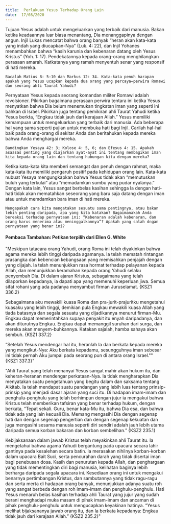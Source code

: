 ```yaml
---
title:  Perlakuan Yesus Terhadap Orang Lain
date:  17/08/2020
---
```


Tujuan Yesus adalah untuk mengeluarkan yang terbaik dari manusia. Bakan ketika keadaannya luar biasa menantang, Dia menanggapinya dengan angun. Injil Lukas mencatat bahwa orang banyak “heran akan kata-kata yang indah yang diucapkan-Nya” (Luk. 4: 22), dan Injil Yohanes menambahkan bahwa “kasih karunia dan kebenaran datang oleh Yesus Kristus” (Yoh. 1: 17). Pendekatannya kepada orang-orang menghilangkan perasaan amarah. Katkatanya yang ramah menyentuh senar yang responsif di hati mereka.

`Bacalah Matius 8: 5–10 dan Markus 12: 34. Kata-kata penuh harapan apakah yang Yesus ucapkan kepada dua orang yang percaya—perwira Romawi dan seorang ahli Taurat Yahudi?`

Pernyataan Yesus kepada seorang komandan militer Romawi adalah revolsioner. Pikirkan bagaimana perasaan perwira tentara ini ketika Yesus menyatkan bahwa Dia belum menemukan tingkatan iman yang seperti ini bahkan di Israel. Pikirkan juga tentang pemikiran ahli Taurat Yahudi ketika Yesus berkta, “Engkau tidak jauh dari kerajaan Allah.” Yesus memiliki kemampuan untuk mengeluarkan yang terbaik dari manusia. Ada beberapa hal yang sama seperti pujian untuk membuka hati bagi Injil. Carilah hal-hal baik pada orang-orang di sekitar Anda dan beritahukan kepada mereka bahwa Anda menghargai mereka.

`Bandingkan Yesaya 42: 3; Kolose 4: 5, 6; dan Efesus 4: 15. Apakah asaasas penting yang diajarkan ayat-ayat ini tentang membagikan iman kita kepada orang lain dan tentang hubungan kita dengan mereka?`

Ketika kata-kata kita memberi semangat dan penuh dengan rahmat, maka kata-kata itu memiliki pengaruh positif pada kehidupan orang lain. Kata-kata nubuat Yesaya mengungkapkan bahwa Yesus tidak akan “memutuskan buluh yang terkulai” atau “memadamkan sumbu yang pudar nyalanya.” Dengan kata lain, Yesus sangat berbelas kasihan sehingga Ia dengan hati-hati tidak akan mematahkan seseorang yang baru saja datang dengan iman atau untuk memdamkan bara iman di hati mereka.

`Mengapakah cara kita mengatakan sesuatu sama pentingnya, atau bakan lebih penting daripada, apa yang kita katakan? Bagaimanakah Anda bereaksi terhadap pernyataan ini: “Kebenaran adalah kebenaran, dan orang harus menerima atau meninggalkannya”? Apakah yang salah dngan pernyataan yang benar ini?`


#### Pembaca Tambahan: Petikan terpilih dari Ellen G. White

"Meskipun tatacara orang Yahudi, orang Roma ini telah diyakinkan bahwa agama mereka lebih tinggi daripada agamanya. Ia telah mematah rintangan prasangka dan kebencian kebangsaan yang memisahkan penjajah dengan yang dijajah. Ia telah menunjukkan rasa hormat terhadap pelayanan kepada Allah, dan menunjukkan keramahan kepada orang Yahudi selaku penyembah Dia. Di dalam ajaran Kristus, sebagaimana yang telah dilaporkan kepadanya, ia dapati apa yang memenuhi keperluan jiwa. Semua sifat rohani yang ada padanya menyambut firman Juruselamat. {KSZ1 336.2}

Sebagaimana aku mewakili kuasa Roma dan pra-jurit-prajuritku mengetahui kuasaku yang lebih tinggi, demikian pula Engkau mewakili kuasa Allah yang tiada batasnya dan segala sesuatu yang dijadikannya menurut firman-Mu. Engkau dapat memerintahkan supaya penyakit itu enyah daripadanya, dan akan diturutnya Engkau. Engkau dapat memanggil suruhan dari surga, dan mereka akan menyem-buhkannya. Katakan sajalah, hamba sahaya akan sembuh. {KSZ1 337.2}

“Setelah Yesus mendengar hal itu, heranlah Ia dan berkata kepada mereka yang mengikut-Nya: Aku berkata kepadamu, sesungguhnya iman sebesar ini tidak pernah Aku jumpai pada seorang pun di antara orang Israel."" {KSZ1 337.3}"

"Ahli Taurat yang telah menanyai Yesus sangat mahir akan hukum itu, dan keheran-heranan mendengar perkataan-Nya. Ia tidak mengharapkan Dia menyatakan suatu pengetahuan yang begitu dalam dan saksama tentang Alkitab. Ia telah mendapat suatu pandangan yang lebih luas tentang prinsip-prinsip yang menjadi dasar ajaran yang suci itu. Di hadapan imam-imam dan penghulu-penghulu yang telah berhimpun dengan jujur ia mengakui bahwa Kristus telah memberikan tafsiran yang benar terhadap hukum, dengan berkata, “Tepat sekali. Guru, benar kata-Mu itu, bahwa Dia esa, dan bahwa tidak ada yang lain kecuali Dia. Memang mengasihi Dia dengan segenap hati dan dengan segenap pengertian dan dengan segenap kekuatan dan juga mengasihi sesama manusia seperti diri sendiri adalah jauh lebih utama daripada semua korban bakaran dan korban sembelihan.” {KSZ2 235.1}

Kebijaksanaan dalam jawab Kristus telah meyakinkan ahli Taurat itu. Ia mengetahui bahwa agama Yahudi bergantung pada upacara secara lahir gantinya pada kesalehan secara batin. Ia merasakan nihilnya korban-korban dalam upacara Bait Suci, serta pencurahan darah yang tidak disertai iman bagi penebusan dosa. Kasih dan penurutan kepada Allah, dan penghargaan yang tidak mementingkan diri bagi manusia, kelihatan baginya lebih berharga daripada segala upacara ini. Kesediaan orang ini untuk mengakui benarnya pertimbangan Kristus, dan sambutannya yang tidak ragu-ragu dan serta merta di hadapan orang banyak, menunjukkan adanya suatu roh yang sangat berbeda dengan roh imam-imam dan penghulu-penghulu. Hati Yesus menaruh belas kasihan terhadap ahli Taurat yang jujur yang sudah berani menghadapi muka masam di pihak imam-imam dan ancaman di pihak penghulu-penghulu untuk mengucapkan keyakinan hatinya. “Yesus melihat bijaksananya jawab orang itu, dan Ia berkata kepadanya: Engkau tidak jauh dari kerajaan Allah.” {KSZ2 235.2}"